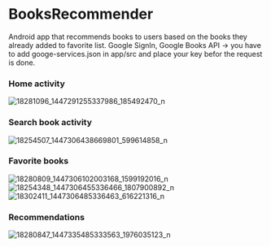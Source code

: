 # BooksRecommender
Android app that recommends books to users based on the books they already added to favorite list.
Google SignIn, Google Books API -> you have to add googe-services.json in app/src and place your key befor the request is done.


### Home activity

![18281096_1447291255337986_185492470_n](https://cloud.githubusercontent.com/assets/16254117/25679591/86b7d766-3056-11e7-9f51-7d83d8df5e10.png)

### Search book activity

![18254507_1447306438669801_599614858_n](https://cloud.githubusercontent.com/assets/16254117/25679664/c0440d38-3056-11e7-8223-b3bfbca76ed1.png)

### Favorite books

![18280809_1447306102003168_1599192016_n](https://cloud.githubusercontent.com/assets/16254117/25679728/ff17c00e-3056-11e7-8dcc-9a742221fae1.png)
![18254348_1447306455336466_1807900892_n](https://cloud.githubusercontent.com/assets/16254117/25679729/ff18a42e-3056-11e7-8a9e-1ff5552e8561.png)
![18302411_1447306485336463_616221316_n](https://cloud.githubusercontent.com/assets/16254117/25679730/ff19d8a8-3056-11e7-8d98-69485296bd47.png)

### Recommendations
![18280847_1447335485333563_1976035123_n](https://cloud.githubusercontent.com/assets/16254117/25679774/321d2f16-3057-11e7-95ed-63697f07d71e.png)



